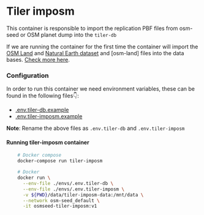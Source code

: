 # Tiler imposm

This container is responsible to import the replication PBF files from osm-seed or OSM planet dump into the `tiler-db`

If we are running the container for the first time the container will import the [OSM Land](http://data.openstreetmapdata.com/land-polygons-split-3857.zip) and [Natural Earth dataset](http://nacis.org/initiatives/natural-earth) and [osm-land] files into the data bases. [Check more here](https://github.com/go-spatial/tegola-osm#import-the-osm-land-and-natural-earth-dataset-requires-gdal-natural-earth-can-be-skipped-if-youre-only-interested-in-osm).


### Configuration

In order to run this container we need environment variables, these can be found in the following files👇:

- [.env.tiler-db.example](./../../envs/.env.tiler-db.example)
- [.env.tiler-imposm.example](./../../envs/.env.tiler-imposm.example)

**Note**: Rename the above files as `.env.tiler-db` and `.env.tiler-imposm`

#### Running tiler-imposm container

```sh
    # Docker compose
    docker-compose run tiler-imposm

    # Docker
    docker run \
      --env-file ./envs/.env.tiler-db \
      --env-file ./envs/.env.tiler-imposm \
      -v ${PWD}/data/tiler-imposm-data:/mnt/data \
      --network osm-seed_default \
      -it osmseed-tiler-imposm:v1
```

